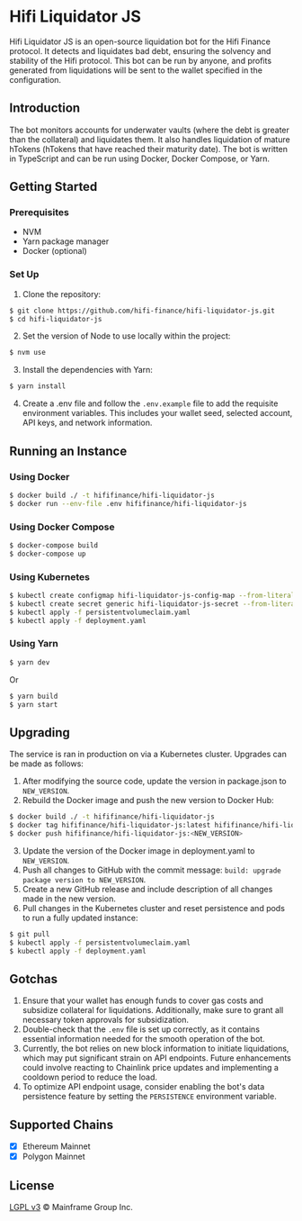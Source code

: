 # Hifi Liquidator JS

Hifi Liquidator JS is an open-source liquidation bot for the Hifi Finance protocol. It detects and liquidates bad debt, ensuring the solvency and stability of the Hifi protocol. This bot can be run by anyone, and profits generated from liquidations will be sent to the wallet specified in the configuration.

## Introduction

The bot monitors accounts for underwater vaults (where the debt is greater than the collateral) and liquidates them. It also handles liquidation of mature hTokens (hTokens that have reached their maturity date). The bot is written in TypeScript and can be run using Docker, Docker Compose, or Yarn.

## Getting Started

### Prerequisites

- NVM
- Yarn package manager
- Docker (optional)

### Set Up

1. Clone the repository:

```bash
$ git clone https://github.com/hifi-finance/hifi-liquidator-js.git
$ cd hifi-liquidator-js
```

2. Set the version of Node to use locally within the project:

```bash
$ nvm use
```

3. Install the dependencies with Yarn:

```bash
$ yarn install
```

4. Create a .env file and follow the `.env.example` file to add the requisite environment variables. This includes your wallet seed, selected account, API keys, and network information.

## Running an Instance

### Using Docker

```bash
$ docker build ./ -t hififinance/hifi-liquidator-js
$ docker run --env-file .env hififinance/hifi-liquidator-js
```

### Using Docker Compose

```bash
$ docker-compose build
$ docker-compose up
```

### Using Kubernetes

```bash
$ kubectl create configmap hifi-liquidator-js-config-map --from-literal=network-name=homestead --from-literal=persistence=true --from-literal=selected-account=0 --from-literal=silent-mode=false
$ kubectl create secret generic hifi-liquidator-js-secret --from-literal=alchemy-key="<ALCHEMY_KEY>" --from-literal=infura-key="<INFURA_KEY>" --from-literal=wallet-seed="<WALLET_SEED>"
$ kubectl apply -f persistentvolumeclaim.yaml
$ kubectl apply -f deployment.yaml
```

### Using Yarn

```bash
$ yarn dev
```

Or

```bash
$ yarn build
$ yarn start
```

## Upgrading
The service is ran in production on via a Kubernetes cluster. Upgrades can be made as follows:
1. After modifying the source code, update the version in package.json to `NEW_VERSION`.
2. Rebuild the Docker image and push the new version to Docker Hub:
```bash
$ docker build ./ -t hififinance/hifi-liquidator-js
$ docker tag hififinance/hifi-liquidator-js:latest hififinance/hifi-liquidator-js:<NEW_VERSION>
$ docker push hififinance/hifi-liquidator-js:<NEW_VERSION>
```
3. Update the version of the Docker image in deployment.yaml to `NEW_VERSION`.
4. Push all changes to GitHub with the commit message: `build: upgrade package version to NEW_VERSION`.
5. Create a new GitHub release and include description of all changes made in the new version.
6. Pull changes in the Kubernetes cluster and reset persistence and pods to run a fully updated instance:
```bash
$ git pull
$ kubectl apply -f persistentvolumeclaim.yaml
$ kubectl apply -f deployment.yaml
```

## Gotchas

1. Ensure that your wallet has enough funds to cover gas costs and subsidize collateral for liquidations. Additionally, make sure to grant all necessary token approvals for subsidization.
2. Double-check that the `.env` file is set up correctly, as it contains essential information needed for the smooth operation of the bot.
3. Currently, the bot relies on new block information to initiate liquidations, which may put significant strain on API endpoints. Future enhancements could involve reacting to Chainlink price updates and implementing a cooldown period to reduce the load.
4. To optimize API endpoint usage, consider enabling the bot's data persistence feature by setting the `PERSISTENCE` environment variable.

## Supported Chains

- [x] Ethereum Mainnet
- [x] Polygon Mainnet

## License

[LGPL v3](./LICENSE.md) © Mainframe Group Inc.
